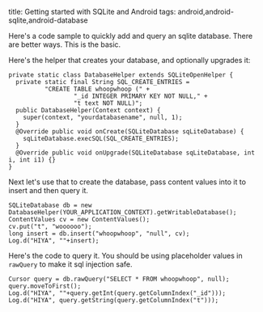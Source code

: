 title: Getting started with SQLite and Android
tags: android,android-sqlite,android-database

Here's a code sample to quickly add and query an sqlite database. There are better ways. This is the basic.

Here's the helper that creates your database, and optionally upgrades it:

    private static class DatabaseHelper extends SQLiteOpenHelper {
      private static final String SQL_CREATE_ENTRIES =
              "CREATE TABLE whoopwhoop (" +
                      "_id INTEGER PRIMARY KEY NOT NULL," +
                      "t text NOT NULL)";
      public DatabaseHelper(Context context) {
        super(context, "yourdatabasename", null, 1);
      }
      @Override public void onCreate(SQLiteDatabase sqLiteDatabase) {
        sqLiteDatabase.execSQL(SQL_CREATE_ENTRIES);
      }
      @Override public void onUpgrade(SQLiteDatabase sqLiteDatabase, int i, int i1) {}
    }

Next let's use that to create the database, pass content values into it to insert and then query it.

    SQLiteDatabase db = new DatabaseHelper(YOUR_APPLICATION_CONTEXT).getWritableDatabase();
    ContentValues cv = new ContentValues();
    cv.put("t", "woooooo");
    long insert = db.insert("whoopwhoop", "null", cv);
    Log.d("HIYA", ""+insert);
    
Here's the code to query it. You should be using placeholder values in `rawQuery` to make it sql injection safe.
    
    Cursor query = db.rawQuery("SELECT * FROM whoopwhoop", null);
    query.moveToFirst();
    Log.d("HIYA", ""+query.getInt(query.getColumnIndex("_id")));
    Log.d("HIYA", query.getString(query.getColumnIndex("t")));
